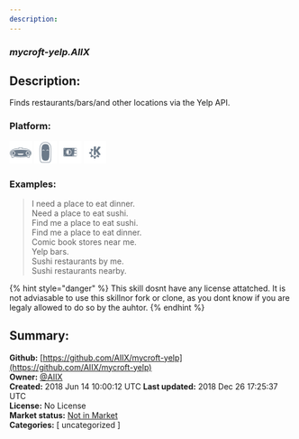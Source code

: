 ```yaml
---
description: 
---
```


### _mycroft-yelp.AIIX_  
## Description:  
Finds restaurants/bars/and other locations via the Yelp API.  
  
  
### Platform:  
 ![Mark I](../.gitbook/assets/mark-1-icon.png)  ![Mark II](../.gitbook/assets/mark-2-icon.png)  ![Picroft](../.gitbook/assets/picroft-icon.png)  ![plasmoid](../.gitbook/assets/kde.png)   
### Examples:  
> I need a place to eat dinner.  
> Need a place to eat sushi.  
> Find me a place to eat sushi.  
> Find me a place to eat dinner.  
> Comic book stores near me.  
> Yelp bars.  
> Sushi restaurants by me.  
> Sushi restaurants nearby.  
  
{% hint style="danger" %}
This skill dosnt have any license attatched. It is not adviasable to use this skillnor fork or clone, as you dont know if you are legaly allowed to do so by the auhtor.
{% endhint %}
  
## Summary:  
**Github:** [https://github.com/AIIX/mycroft-yelp](https://github.com/AIIX/mycroft-yelp)  
**Owner:** [@AIIX](https://github.com/AIIX)  
**Created:** 2018 Jun 14 10:00:12 UTC  **Last updated:** 2018 Dec 26 17:25:37 UTC  
**License:** No License  
**Market status:** [Not in Market](https://market.mycroft.ai/skill/)  
**Categories:** [ uncategorized ]   
